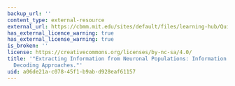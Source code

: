 ```yaml
---
backup_url: ''
content_type: external-resource
external_url: https://cbmm.mit.edu/sites/default/files/learning-hub/QuianQuiroga_NatNeuro_2009.pdf
has_external_licence_warning: true
has_external_license_warning: true
is_broken: ''
license: https://creativecommons.org/licenses/by-nc-sa/4.0/
title: '"Extracting Information from Neuronal Populations: Information Theory and
  Decoding Approaches."'
uid: a06de21a-c078-45f1-b9ab-d928eaf61157
---
```

